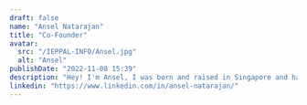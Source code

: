 ```yaml
---
draft: false
name: "Ansel Natarajan"
title: "Co-Founder"
avatar:
  src: "/IEPPAL-INFO/Ansel.jpg"
  alt: "Ansel"
publishDate: "2022-11-08 15:39"
description: "Hey! I'm Ansel, I was born and raised in Singapore and have resided here my whole life. After recently graduating high school and working in EdTech, I joined the Singapore Armed Forces (SAF) as part of my Singaporean National Service (NS). Outside of NS, I love weightlifting, reading non-fiction, and I'm slowly forcing myself to become a runner. My experiences traveling around the world have helped to cultivate a deep passion for education, coaching, and helping others fulfill their potential — IEPPAL is an incarnation of my wildest dreams of empowering those in education."
linkedin: "https://www.linkedin.com/in/ansel-natarajan/"
---
```

